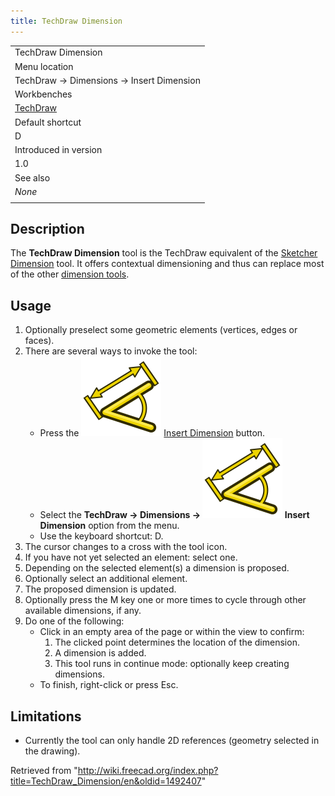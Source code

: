 ```yaml
---
title: TechDraw Dimension
---
```


|                                                      |
| ---------------------------------------------------- |
| TechDraw Dimension                                   |
| Menu location                                        |
| TechDraw → Dimensions → Insert Dimension             |
| Workbenches                                          |
| [TechDraw](/TechDraw_Workbench "TechDraw Workbench") |
| Default shortcut                                     |
| D                                                    |
| Introduced in version                                |
| 1.0                                                  |
| See also                                             |
| _None_                                               |
|                                                      |

## Description

The **TechDraw Dimension** tool is the TechDraw equivalent of the [Sketcher Dimension](/Sketcher_Dimension "Sketcher Dimension") tool. It offers contextual dimensioning and thus can replace most of the other [dimension tools](/TechDraw_Workbench#Dimensions "TechDraw Workbench").

## Usage

1. Optionally preselect some geometric elements (vertices, edges or faces).
2. There are several ways to invoke the tool:
   - Press the ![](/src/assets/images/TechDraw_Dimension.svg) [Insert Dimension](/TechDraw_Dimension "TechDraw Dimension") button.
   - Select the **TechDraw → Dimensions → ![](/src/assets/images/TechDraw_Dimension.svg) Insert Dimension** option from the menu.
   - Use the keyboard shortcut: D.
3. The cursor changes to a cross with the tool icon.
4. If you have not yet selected an element: select one.
5. Depending on the selected element(s) a dimension is proposed.
6. Optionally select an additional element.
7. The proposed dimension is updated.
8. Optionally press the M key one or more times to cycle through other available dimensions, if any.
9. Do one of the following:
   - Click in an empty area of the page or within the view to confirm:
     1. The clicked point determines the location of the dimension.
     2. A dimension is added.
     3. This tool runs in continue mode: optionally keep creating dimensions.
   - To finish, right-click or press Esc.

## Limitations

- Currently the tool can only handle 2D references (geometry selected in the drawing).

Retrieved from "<http://wiki.freecad.org/index.php?title=TechDraw_Dimension/en&oldid=1492407>"
